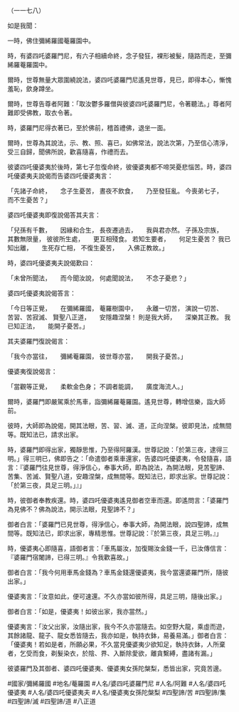 （一一七八）

如是我聞：

一時，佛住彌絺羅國菴羅園中。

時，有婆四吒婆羅門尼，有六子相續命終，念子發狂，裸形被髮，隨路而走，至彌絺羅菴羅園中。

爾時，世尊無量大眾圍繞說法，婆四吒婆羅門尼遙見世尊，見已，即得本心，慚愧羞恥，歛身蹲坐。

爾時，世尊告尊者阿難：「取汝鬱多羅僧與彼婆四吒婆羅門尼，令著聽法。」尊者阿難即受佛教，取衣令著。

時，婆羅門尼得衣著已，至於佛前，稽首禮佛，退坐一面。

爾時，世尊為其說法，示、教、照、喜已，如佛常法，說法次第，乃至信心清淨，受三自歸，聞佛所說，歡喜隨喜，作禮而去。

彼婆四吒優婆夷於後時，第七子忽復命終，彼優婆夷都不啼哭憂悲惱苦。時，婆四吒優婆夷夫說偈而告婆四吒優婆夷言：

「先諸子命終，　　念子生憂苦，
晝夜不飲食，　　乃至發狂亂。
今喪弟七子，　　而不生憂苦？」

婆四吒優婆夷即復說偈答其夫言：

「兒孫有千數，　　因緣和合生，
長夜遷過去，　　我與君亦然。
子孫及宗族，　　其數無限量，
彼彼所生處，　　更互相殘食。
若知生要者，　　何足生憂苦？
我已知出離，　　生死存亡相，
不復生憂苦，　　入佛正教故。」

時，婆四吒優婆夷夫說偈歎曰：

「未曾所聞法，　　而今聞汝說，
何處聞說法，　　不念子憂悲？」

婆四吒優婆夷說偈答言：

「今日等正覺，　　在彌絺羅國，
菴羅樹園中，　　永離一切苦，
演說一切苦、　　苦習、苦寂滅、
賢聖八正道，　　安隱趣涅槃！
則是我大師，　　深樂其正教。
我已知正法，　　能開子憂苦。」

其夫婆羅門復說偈言：

「我今亦當往，　　彌絺菴羅園，
彼世尊亦當，　　開我子憂苦。」

優婆夷復說偈言：

「當觀等正覺，　　柔軟金色身；
不調者能調，　　廣度海流人。」

爾時，婆羅門即嚴駕乘於馬車，詣彌絺羅菴羅園。遙見世尊，轉增信樂，詣大師前。

彼時，大師即為說偈，開其法眼，苦、習、滅、道，正向涅槃。彼即見法，成無間等。既知法已，請求出家。

時，婆羅門即得出家，獨靜思惟，乃至得阿羅漢。世尊記說：「於第三夜，逮得三明。」得三明已，佛即告之：「命遣御者乘車還家，告婆四吒優婆夷，令發隨喜，語言：『婆羅門往見世尊，得淨信心，奉事大師，即為說法，為開法眼，見苦聖諦、苦集、苦滅、賢聖八道，安趣涅槃，成無間等。既知法已，即求出家。世尊記說：「於第三夜，具足三明。」』」

時，彼御者奉教疾還。時，婆四吒優婆夷遙見御者空車而還。即遙問言：「婆羅門為見佛不？佛為說法，開示法眼，見聖諦不？」

御者白言：「婆羅門已見世尊，得淨信心，奉事大師，為開法眼，說四聖諦，成無間等。既知法已，即求出家，專精思惟。世尊記說：『於第三夜，具足三明。』」

時，優婆夷心即隨喜，語御者言：「車馬屬汝，加復賜汝金錢一千，已汝傳信言：『婆羅門宿闍諦，已得三明。』令我歡喜故。」

御者白言：「我今何用車馬金錢為？車馬金錢還優婆夷，我今當還婆羅門所，隨彼出家。」

優婆夷言：「汝意如此，便可速還。不久亦當如彼所得，具足三明，隨後出家。」

御者白言：「如是，優婆夷！如彼出家，我亦當然。」

優婆夷言：「汝父出家，汝隨出家，我今不久亦當隨去。如空野大龍，乘虛而遊，其餘諸龍、龍子、龍女悉皆隨去，我亦如是，執持衣鉢，易養易滿。」御者白言：「優婆夷！若如是者，所願必果，不久當見優婆夷少欲知足，執持衣鉢，人所棄者，乞受而食，剃髮染衣，於陰、界、入斷除愛欲，離貪繫縛，盡諸有漏。」

彼婆羅門及其御者、婆四吒優婆夷、優婆夷女孫陀槃梨，悉皆出家，究竟苦邊。

#國家/彌絺羅國
#地名/菴羅園
#人名/婆四吒婆羅門尼
#人名/阿難
#人名/婆四吒優婆夷
#人名/婆四吒優婆夷夫
#人名/優婆夷女孫陀槃梨
#四聖諦/苦
#四聖諦/集
#四聖諦/滅
#四聖諦/道
#八正道
